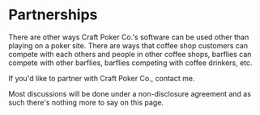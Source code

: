 # Partnerships

There are other ways Craft Poker Co.'s software can be used other than
playing on a poker site. There are ways that coffee shop customers can
compete with each others and people in other coffee shops, barflies
can compete with other barflies, barflies competing with coffee
drinkers, etc.

If you'd like to partner with Craft Poker Co., contact me.

Most discussions will be done under a non-disclosure agreement and as such
there's nothing more to say on this page.
